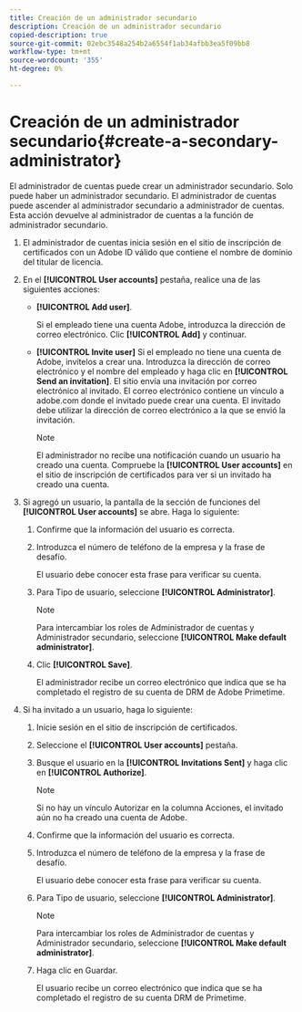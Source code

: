 ```yaml
---
title: Creación de un administrador secundario
description: Creación de un administrador secundario
copied-description: true
source-git-commit: 02ebc3548a254b2a6554f1ab34afbb3ea5f09bb8
workflow-type: tm+mt
source-wordcount: '355'
ht-degree: 0%

---
```


# Creación de un administrador secundario{#create-a-secondary-administrator}

El administrador de cuentas puede crear un administrador secundario. Solo puede haber un administrador secundario. El administrador de cuentas puede ascender al administrador secundario a administrador de cuentas. Esta acción devuelve al administrador de cuentas a la función de administrador secundario.

1. El administrador de cuentas inicia sesión en el sitio de inscripción de certificados con un Adobe ID válido que contiene el nombre de dominio del titular de licencia.
1. En el **[!UICONTROL User accounts]** pestaña, realice una de las siguientes acciones:

   * **[!UICONTROL Add user]**.

     Si el empleado tiene una cuenta Adobe, introduzca la dirección de correo electrónico. Clic **[!UICONTROL Add]** y continuar.

   * **[!UICONTROL Invite user]** Si el empleado no tiene una cuenta de Adobe, invítelos a crear una. Introduzca la dirección de correo electrónico y el nombre del empleado y haga clic en **[!UICONTROL Send an invitation]**. El sitio envía una invitación por correo electrónico al invitado. El correo electrónico contiene un vínculo a adobe.com donde el invitado puede crear una cuenta. El invitado debe utilizar la dirección de correo electrónico a la que se envió la invitación.

     >[!NOTE]
     >
     >El administrador no recibe una notificación cuando un usuario ha creado una cuenta. Compruebe la **[!UICONTROL User accounts]** en el sitio de inscripción de certificados para ver si un invitado ha creado una cuenta.

1. Si agregó un usuario, la pantalla de la sección de funciones del **[!UICONTROL User accounts]** se abre. Haga lo siguiente:

   1. Confirme que la información del usuario es correcta.
   1. Introduzca el número de teléfono de la empresa y la frase de desafío.

      El usuario debe conocer esta frase para verificar su cuenta.
   1. Para Tipo de usuario, seleccione **[!UICONTROL Administrator]**.

      >[!NOTE]
      >
      >Para intercambiar los roles de Administrador de cuentas y Administrador secundario, seleccione **[!UICONTROL Make default administrator]**.

   1. Clic **[!UICONTROL Save]**.

      El administrador recibe un correo electrónico que indica que se ha completado el registro de su cuenta de DRM de Adobe Primetime.

1. Si ha invitado a un usuario, haga lo siguiente:

   1. Inicie sesión en el sitio de inscripción de certificados.
   1. Seleccione el **[!UICONTROL User accounts]** pestaña.
   1. Busque el usuario en la **[!UICONTROL Invitations Sent]** y haga clic en **[!UICONTROL Authorize]**.

      >[!NOTE]
      >
      >Si no hay un vínculo Autorizar en la columna Acciones, el invitado aún no ha creado una cuenta de Adobe.

   1. Confirme que la información del usuario es correcta.
   1. Introduzca el número de teléfono de la empresa y la frase de desafío.

      El usuario debe conocer esta frase para verificar su cuenta.
   1. Para Tipo de usuario, seleccione **[!UICONTROL Administrator]**.

      >[!NOTE]
      >
      >Para intercambiar los roles de Administrador de cuentas y Administrador secundario, seleccione **[!UICONTROL Make default administrator]**.

   1. Haga clic en Guardar.

      El usuario recibe un correo electrónico que indica que se ha completado el registro de su cuenta DRM de Primetime.
